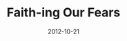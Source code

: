 ---
title: "Faith-ing Our Fears"
speaker: "Jalon Chan"
date: "2012-10-21"
sermonUrl: "//35.190.93.184/sermons/20121021_sunday_jalon_chan_faith-ing_our_fears.mp3"
---